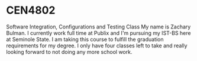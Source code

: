 # CEN4802
Software Integration, Configurations and Testing Class
My name is Zachary Bulman. I currently work full time at Publix and I'm pursuing my IST-BS here at Seminole State. I am taking this course to fulfill the graduation requirements for my degree. I only have four classes left to take and really looking forward to not doing any more school work.
